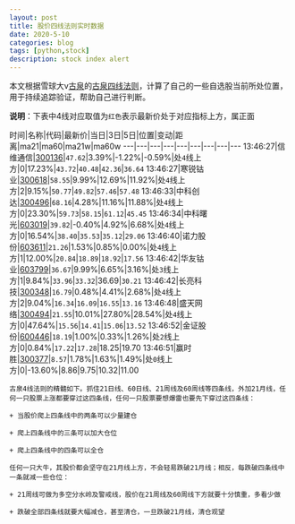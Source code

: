 ```yaml
---
layout: post
title: 股价四线法则实时数据
date: 2020-5-10
categories: blog
tags: [python,stock]
description: stock index alert
---
```



本文根据雪球大v[古泉](https://xueqiu.com/u/7148646888)的[古泉四线法则](https://xueqiu.com/7148646888/130498192)，计算了自己的一些自选股当前所处位置，用于持续追踪验证，帮助自己进行判断。

**说明**：下表中4线对应取值为`红色`表示最新价处于对应指标上方，属正面

时间|名称|代码|最新价|当日|3日|5日|位置|变动|距离|ma21|ma60|ma21w|ma60w
---|---|---|---|---|---|---|---|---
13:46:27|信维通信|[300136](https://xueqiu.com/S/SZ300136)|`47.62`|3.39%|-1.22%|-0.59%|处`4`线上方|0|17.23%|`43.72`|`40.48`|`42.36`|`36.64`
13:46:27|寒锐钴业|[300618](https://xueqiu.com/S/SZ300618)|`58.55`|9.99%|12.69%|11.92%|处`4`线上方|2|9.15%|`50.77`|`49.82`|`57.46`|`57.48`
13:46:33|中科创达|[300496](https://xueqiu.com/S/SZ300496)|`68.16`|4.28%|11.16%|11.88%|处`4`线上方|0|23.30%|`59.73`|`58.15`|`61.12`|`45.45`
13:46:34|中科曙光|[603019](https://xueqiu.com/S/SH603019)|`39.82`|-0.40%|4.92%|6.68%|处`4`线上方|0|16.54%|`38.40`|`35.53`|`35.12`|`29.06`
13:46:40|诺力股份|[603611](https://xueqiu.com/S/SH603611)|`21.26`|1.53%|0.85%|0.00%|处`4`线上方|1|12.00%|`20.84`|`18.89`|`18.92`|`17.56`
13:46:42|华友钴业|[603799](https://xueqiu.com/S/SH603799)|`36.67`|9.99%|6.65%|3.16%|处`3`线上方|1|9.84%|`33.96`|`33.32`|36.69|`30.21`
13:46:42|长亮科技|[300348](https://xueqiu.com/S/SZ300348)|`16.79`|0.48%|4.41%|2.68%|处`4`线上方|2|9.04%|`16.34`|`16.09`|`16.55`|`13.16`
13:46:48|盛天网络|[300494](https://xueqiu.com/S/SZ300494)|`21.55`|10.01%|27.80%|28.54%|处`4`线上方|0|47.64%|`15.56`|`14.41`|`15.06`|`13.52`
13:46:52|金证股份|[600446](https://xueqiu.com/S/SH600446)|`18.19`|1.00%|0.33%|1.26%|处`2`线上方|0|0.84%|`17.22`|`17.28`|18.25|19.70
13:46:51|赢时胜|[300377](https://xueqiu.com/S/SZ300377)|`8.57`|1.78%|1.63%|1.49%|处`0`线上方|0|-13.60%|8.86|9.75|10.32|11.00

```
古泉4线法则的精髓如下。抓住21日线、60日线、21周线及60周线等四条线，外加21月线，任何一只股票上涨都要穿过这四条线，任何一只股票要想爆雷也要先下穿过这四条线：

+ 当股价爬上四条线中的两条可以少量建仓

+ 爬上四条线中的三条可以加大仓位

+ 爬上四条线中的四条可以全仓

任何一只大牛，其股价都会坚守在21月线上方，不会轻易跌破21月线；相反，每跌破四条线中一条就减一些仓位：

+ 21周线可做为多空分水岭及警戒线，股价在21周线及60周线下方就要十分慎重，多看少做

+ 跌破全部四条线就要大幅减仓，甚至清仓，一旦跌破21月线，清仓观望
```